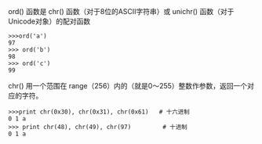 ord() 函数是 chr() 函数（对于8位的ASCII字符串）或 unichr() 函数（对于Unicode对象）的配对函数

```
>>>ord('a')
97
>>> ord('b')
98
>>> ord('c')
99
```

chr() 用一个范围在 range（256）内的（就是0～255）整数作参数，返回一个对应的字符。

```
>>>print chr(0x30), chr(0x31), chr(0x61)   # 十六进制
0 1 a
>>> print chr(48), chr(49), chr(97)         # 十进制
0 1 a
```